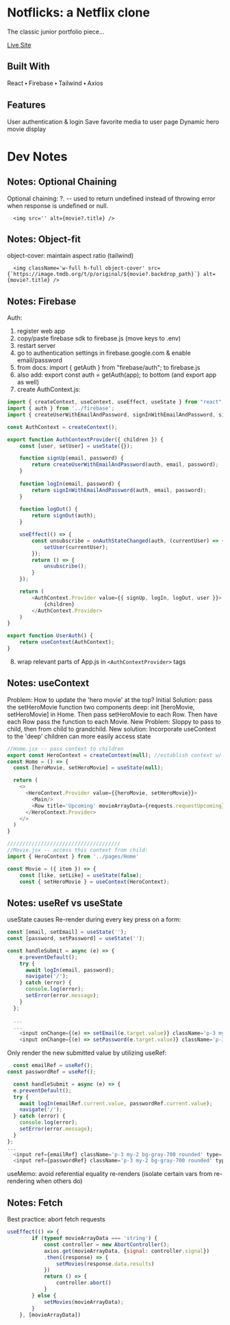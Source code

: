# Notflicks: a Netflix clone
The classic junior portfolio piece...

[Live Site](https://tylersernett.github.io/netflixclone/)

## Built With
React ⬩ Firebase ⬩ Tailwind ⬩ Axios

## Features
User authentication & login
Save favorite media to user page
Dynamic hero movie display

# Dev Notes
## Notes: Optional Chaining
Optional chaining: ?. -- used to return undefined instead of throwing error when response is undefined or null.
```JSX
  <img src='' alt={movie?.title} />
```


## Notes: Object-fit
object-cover: maintain aspect ratio (tailwind)
```JSX
  <img className='w-full h-full object-cover' src={`https://image.tmdb.org/t/p/original/${movie?.backdrop_path}`} alt={movie?.title} />
```

## Notes: Firebase
Auth:
1. register web app
2. copy/paste firebase sdk to firebase.js (move keys to .env)
3. restart server
4. go to authentication settings in firebase.google.com & enable email/password
5. from docs: import { getAuth } from "firebase/auth"; to firebase.js
6. also add: export const auth = getAuth(app); to bottom (and export app as well)
7. create AuthContext.js:
```Javascript
import { createContext, useContext, useEffect, useState } from "react";
import { auth } from '../firebase';
import { createUserWithEmailAndPassword, signInWithEmailAndPassword, signOut, onAuthStateChanged } from 'firebase/auth';

const AuthContext = createContext();

export function AuthContextProvider({ children }) {
    const [user, setUser] = useState({});

    function signUp(email, password) {
        return createUserWithEmailAndPassword(auth, email, password);
    }
    
    function logIn(email, password) {
        return signInWithEmailAndPassword(auth, email, password);
    }
    
    function logOut() {
        return signOut(auth);
    }

    useEffect(() => {
        const unsubscribe = onAuthStateChanged(auth, (currentUser) => {
            setUser(currentUser);
        });
        return () => {
            unsubscribe();
        }
    });

    return (
        <AuthContext.Provider value={{ signUp, logIn, logOut, user }}>
            {children}
        </AuthContext.Provider>
    )
}

export function UserAuth() {
    return useContext(AuthContext);
}
```
8. wrap relevant parts of App.js in `<AuthContextProvider>` tags

## Notes: useContext
Problem: How to update the 'hero movie' at the top?
Initial Solution: pass the setHeroMovie function two components deep:
init [heroMovie, setHeroMovie] in Home. Then pass setHeroMovie to each Row. Then have each Row pass the function to each Movie.
New Problem: Sloppy to pass to child, then from child to grandchild.
New solution: Incorporate useContext to the 'deep' children can more easily access state

```Javascript
//Home.jsx -- pass context to children
export const HeroContext = createContext(null); //establish context w/ default value null
const Home = () => {
  const [heroMovie, setHeroMovie] = useState(null);

  return (
    <>
      <HeroContext.Provider value={{heroMovie, setHeroMovie}}>
        <Main/>
        <Row title='Upcoming' movieArrayData={requests.requestUpcoming} />
      </HeroContext.Provider>
    </>
  )
}

/////////////////////////////////////
//Movie.jsx -- access this context from child:
import { HeroContext } from '../pages/Home'

const Movie = ({ item }) => {
    const [like, setLike] = useState(false);
    const { setHeroMovie } = useContext(HeroContext);
```

## Notes: useRef vs useState
useState causes Re-render during every key press on a form:

```javascript
const [email, setEmail] = useState('');
const [password, setPassword] = useState('');

const handleSubmit = async (e) => {
    e.preventDefault();
    try {
      await logIn(email, password);
      navigate('/');
    } catch (error) {
      console.log(error);
      setError(error.message);
    }
  };

  ...
  ...
    <input onChange={(e) => setEmail(e.target.value)} className='p-3 my-2 bg-gray-700 rounded' type='email' placeholder='Email' autoComplete='email' />
    <input onChange={(e) => setPassword(e.target.value)} className='p-3 my-2 bg-gray-700 rounded' type='password' placeholder='Password' autoComplete='current-password' />
  ```

  Only render the new submitted value by utilizing useRef:
  ```javascript
    const emailRef = useRef();
  const passwordRef = useRef();

    const handleSubmit = async (e) => {
    e.preventDefault();
    try {
      await logIn(emailRef.current.value, passwordRef.current.value);
      navigate('/');
    } catch (error) {
      console.log(error);
      setError(error.message);
    }
  };
...
    <input ref={emailRef} className='p-3 my-2 bg-gray-700 rounded' type='email' placeholder='Email' autoComplete='email' />
    <input ref={passwordRef} className='p-3 my-2 bg-gray-700 rounded' type='password' placeholder='Password' autoComplete='current-password' />
```

useMemo: avoid referential equality re-renders 
(isolate certain vars from re-rendering when others do)


## Notes: Fetch
Best practice: abort fetch requests
```javascript
useEffect(() => {
        if (typeof movieArrayData === 'string') {
            const controller = new AbortController();
            axios.get(movieArrayData, {signal: controller.signal})
            .then((response) => {
                setMovies(response.data.results)
            })
            return () => {
                controller.abort()
            }
        } else {
            setMovies(movieArrayData);
        }
    }, [movieArrayData])
```
